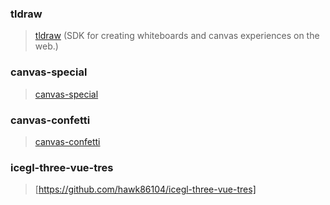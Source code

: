 ### tldraw

> [tldraw](https://github.com/tldraw/tldraw) (SDK for creating whiteboards and canvas experiences on the web.)

### canvas-special

> [canvas-special](https://github.com/bxm0927/canvas-special)

### canvas-confetti
> [canvas-confetti](https://github.com/catdad/canvas-confetti)

### icegl-three-vue-tres
> [https://github.com/hawk86104/icegl-three-vue-tres]
